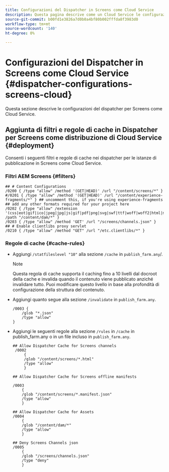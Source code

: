 ```yaml
---
title: Configurazioni del Dispatcher in Screens come Cloud Service
description: Questa pagina descrive come un Cloud Service le configurazioni del Dispatcher in Screens.
source-git-commit: b00fd1e3826a7d0b0a4bf80b002fffda8f3983d0
workflow-type: tm+mt
source-wordcount: '140'
ht-degree: 0%

---
```



# Configurazioni del Dispatcher in Screens come Cloud Service {#dispatcher-configurations-screens-cloud}

Questa sezione descrive le configurazioni del dispatcher per Screens come Cloud Service.

## Aggiunta di filtri e regole di cache in Dispatcher per Screens come distribuzione di Cloud Service {#deployment}

Consenti i seguenti filtri e regole di cache nei dispatcher per le istanze di pubblicazione in Screens come Cloud Service.

### Filtri AEM Screens {#filters}

```
## # Content Configurations
/0200 { /type "allow" /method '(GET|HEAD)' /url "/content/screens/*" }
#/0201 { /type "allow" /method '(GET|HEAD)' /url "/content/experience-fragments/*" } ## uncomment this, if you're using experience-fragments
## add any other formats required for your project here
/0202 { /type "allow" /extension '(css|eot|gif|ico|jpeg|jpg|js|gif|pdf|png|svg|swf|ttf|woff|woff2|html|mp4|mov|m4v)' /path "/content/dam/*" }
/0203 { /type "allow" /method 'GET' /url "/screens/channels.json" }
## # Enable clientlibs proxy servlet
/0210 { /type "allow" /method "GET" /url "/etc.clientlibs/*" }
```

### Regole di cache {#cache-rules}

* Aggiungi `/statfileslevel "10"` alla sezione `/cache` in `publish_farm.any`/.

   >[!NOTE]
   >Questa regola di cache supporta il caching fino a 10 livelli dal docroot della cache e invalida quando il contenuto viene pubblicato anziché invalidare tutto. Puoi modificare questo livello in base alla profondità di configurazione della struttura del contenuto.

* Aggiungi quanto segue alla sezione `/invalidate` in `publish_farm.any`.

   ```
   /0003 {
       /glob "*.json"
       /type "allow"
   }
   ```

* Aggiungi le seguenti regole alla sezione `/rules` in `/cache` in publish_farm.any o in un file incluso in `publish_farm.any`.

   ```
   ## Allow Dispatcher Cache for Screens channels
    /0002
        {
        /glob "/content/screens/*.html"
        /type "allow"
        }
   
   ## Allow Dispatcher Cache for Screens offline manifests
   
   /0003
       {
       /glob "/content/screens/*.manifest.json"
       /type "allow"
       }
   
   ## Allow Dispatcher Cache for Assets
   /0004
       {
       /glob "/content/dam/*"
       /type "allow"
       }
   
   ## Deny Screens Channels json
   /0005
       {
       /glob "/screens/channels.json"
       /type "deny"
       }
   ```
